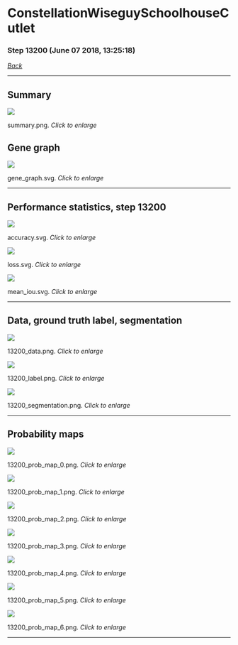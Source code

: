 # ConstellationWiseguySchoolhouseCutlet

### Step 13200 (June 07 2018, 13:25:18)

[_Back_](..)

---

## Summary

<div class="images"><a href="media/summary.png"><img  src="media/summary.png" align="center"></a><p>summary.png. <i>Click to enlarge</i></p></div>

## Gene graph

<div class="images"><a href="media/gene_graph.svg"><img  src="media/gene_graph.svg" align="center"></a><p>gene_graph.svg. <i>Click to enlarge</i></p></div>

---

## Performance statistics, step 13200

<div class="images"><a href="media/accuracy.svg"><img class="mini" src="media/accuracy.svg" align="center"></a><p>accuracy.svg. <i>Click to enlarge</i></p></div>
<div class="images"><a href="media/loss.svg"><img class="mini" src="media/loss.svg" align="center"></a><p>loss.svg. <i>Click to enlarge</i></p></div>
<div class="images"><a href="media/mean_iou.svg"><img class="mini" src="media/mean_iou.svg" align="center"></a><p>mean_iou.svg. <i>Click to enlarge</i></p></div>

---

## Data, ground truth label, segmentation

<div class="images"><a href="media/13200_data.png"><img class="mini" src="media/13200_data.png" align="center"></a><p>13200_data.png. <i>Click to enlarge</i></p></div>
<div class="images"><a href="media/13200_label.png"><img class="mini" src="media/13200_label.png" align="center"></a><p>13200_label.png. <i>Click to enlarge</i></p></div>
<div class="images"><a href="media/13200_segmentation.png"><img class="mini" src="media/13200_segmentation.png" align="center"></a><p>13200_segmentation.png. <i>Click to enlarge</i></p></div>

---

## Probability maps

<div class="images"><a href="media/13200_prob_map_0.png"><img class="mini" src="media/13200_prob_map_0.png" align="center"></a><p>13200_prob_map_0.png. <i>Click to enlarge</i></p></div>
<div class="images"><a href="media/13200_prob_map_1.png"><img class="mini" src="media/13200_prob_map_1.png" align="center"></a><p>13200_prob_map_1.png. <i>Click to enlarge</i></p></div>
<div class="images"><a href="media/13200_prob_map_2.png"><img class="mini" src="media/13200_prob_map_2.png" align="center"></a><p>13200_prob_map_2.png. <i>Click to enlarge</i></p></div>
<div class="images"><a href="media/13200_prob_map_3.png"><img class="mini" src="media/13200_prob_map_3.png" align="center"></a><p>13200_prob_map_3.png. <i>Click to enlarge</i></p></div>
<div class="images"><a href="media/13200_prob_map_4.png"><img class="mini" src="media/13200_prob_map_4.png" align="center"></a><p>13200_prob_map_4.png. <i>Click to enlarge</i></p></div>
<div class="images"><a href="media/13200_prob_map_5.png"><img class="mini" src="media/13200_prob_map_5.png" align="center"></a><p>13200_prob_map_5.png. <i>Click to enlarge</i></p></div>
<div class="images"><a href="media/13200_prob_map_6.png"><img class="mini" src="media/13200_prob_map_6.png" align="center"></a><p>13200_prob_map_6.png. <i>Click to enlarge</i></p></div>

---


